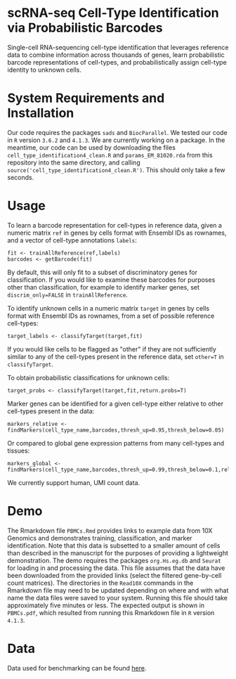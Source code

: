 # scRNA-seq Cell-Type Identification via Probabilistic Barcodes

Single-cell RNA-sequencing cell-type identification that leverages reference data to combine information across thousands of genes, learn probabilistic barcode representations of cell-types, and probabilistically assign cell-type identity to unknown cells.

# System Requirements and Installation

Our code requires the packages ```sads``` and ```BiocParallel```. We tested our code in ```R``` version ```3.6.2``` and ```4.1.3```. We are currently working on a package. In the meantime, our code can be used by downloading the files ```cell_type_identification4_clean.R``` and ```params_EM_81020.rda``` from this repository into the same directory, and calling ```source('cell_type_identification4_clean.R')```. This should only take a few seconds. 

# Usage

To learn a barcode representation for cell-types in reference data, given a numeric matrix ```ref``` in genes by cells format with Ensembl IDs as rownames, and a vector of cell-type annotations ```labels```:

```
fit <- trainAllReference(ref,labels)
barcodes <- getBarcode(fit)
```

By default, this will only fit to a subset of discriminatory genes for classification. If you would like to examine these barcodes for purposes other than classification, for example to identify marker genes, set ```discrim_only=FALSE``` in ```trainAllReference```.

To identify unknown cells in a numeric matrix ```target``` in genes by cells format with Ensembl IDs as rownames, from a set of possible reference cell-types:

```
target_labels <- classifyTarget(target,fit)
```

If you would like cells to be flagged as "other" if they are not sufficiently similar to any of the cell-types present in the reference data, set ```other=T``` in ```classifyTarget```.

To obtain probabilistic classifications for unknown cells:

```
target_probs <- classifyTarget(target,fit,return.probs=T)
```

Marker genes can be identified for a given cell-type either relative to other cell-types present in the data:

```
markers_relative <- findMarkers(cell_type_name,barcodes,thresh_up=0.95,thresh_below=0.05)
```

Or compared to global gene expression patterns from many cell-types and tissues:

```
markers_global <- findMarkers(cell_type_name,barcodes,thresh_up=0.99,thresh_below=0.1,relative=F)
```

We currently support human, UMI count data. 

# Demo

The Rmarkdown file ```PBMCs.Rmd``` provides links to example data from 10X Genomics and demonstrates training, classification, and marker identification. Note that this data is subsetted to a smaller amount of cells than described in the manuscript for the purposes of providing a lightweight demonstration. The demo requires the packages ```org.Hs.eg.db``` and ```Seurat``` for loading in and processing the data. This file assumes that the data have been downloaded from the provided links (select the filtered gene-by-cell count matrices). The directories in the ```Read10X``` commands in the Rmarkdown file may need to be updated depending on where and with what name the data files were saved to your system. Running this file should take approximately five minutes or less. The expected output is shown in ```PBMCs.pdf```, which resulted from running this Rmarkdown file in ```R``` version ```4.1.3```.

# Data

Data used for benchmarking can be found [here](https://figshare.com/projects/Curated_10X_Data/137892).

